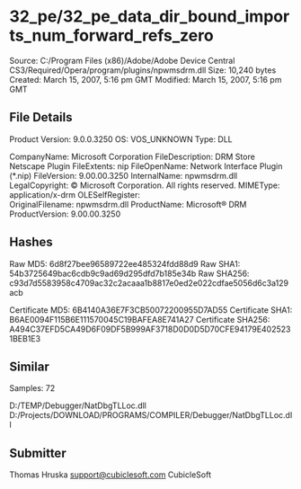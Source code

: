 32_pe/32_pe_data_dir_bound_imports_num_forward_refs_zero
========================================================

Source:  C:/Program Files (x86)/Adobe/Adobe Device Central CS3/Required/Opera/program/plugins/npwmsdrm.dll
Size:  10,240 bytes
Created:  March 15, 2007, 5:16 pm GMT
Modified:  March 15, 2007, 5:16 pm GMT

File Details
------------

Product Version:  9.0.0.3250
OS:  VOS_UNKNOWN
Type:  DLL

CompanyName:  Microsoft Corporation
FileDescription:  DRM Store Netscape Plugin
FileExtents:  nip
FileOpenName:  Network Interface Plugin (*.nip)
FileVersion:  9.00.00.3250
InternalName:  npwmsdrm.dll
LegalCopyright:  © Microsoft Corporation. All rights reserved.
MIMEType:  application/x-drm
OLESelfRegister:  
OriginalFilename:  npwmsdrm.dll
ProductName:  Microsoft® DRM
ProductVersion:  9.00.00.3250

Hashes
------

Raw MD5:  6d8f27bee96589722ee485324fdd88d9
Raw SHA1:  54b3725649bac6cdb9c9ad69d295dfd7b185e34b
Raw SHA256:  c93d7d5583958c4709ac32c2acaaa1b8817e0ed2e022cdfae5056d6c3a129acb

Certificate MD5:  6B4140A36E7F3CB50072200955D7AD55
Certificate SHA1:  B6AE0094F115B6E111570045C19BAFEA8E741A27
Certificate SHA256:  A494C37EFD5CA49D6F09DF5B999AF3718D0D0D5D70CFE94179E4025231BEB1E3

Similar
-------

Samples:  72

D:/TEMP/Debugger/NatDbgTLLoc.dll
D:/Projects/DOWNLOAD/PROGRAMS/COMPILER/Debugger/NatDbgTLLoc.dll

Submitter
---------

Thomas Hruska
support@cubiclesoft.com
CubicleSoft
